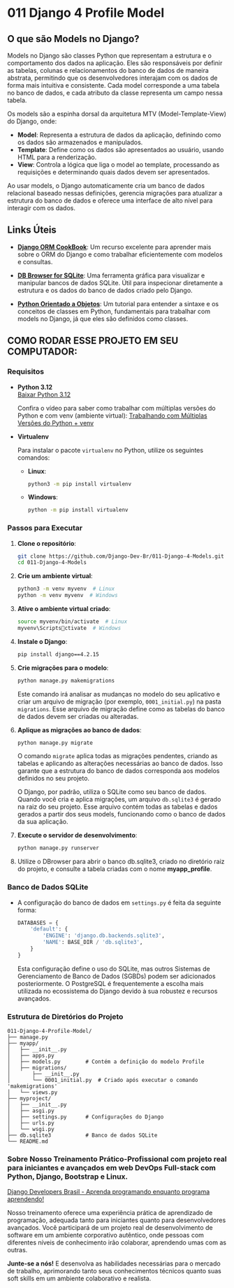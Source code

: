 
# 011 Django 4 Profile Model

## O que são Models no Django?

Models no Django são classes Python que representam a estrutura e o comportamento dos dados na aplicação. Eles são responsáveis por definir as tabelas, colunas e relacionamentos do banco de dados de maneira abstrata, permitindo que os desenvolvedores interajam com os dados de forma mais intuitiva e consistente. Cada model corresponde a uma tabela no banco de dados, e cada atributo da classe representa um campo nessa tabela.

Os models são a espinha dorsal da arquitetura MTV (Model-Template-View) do Django, onde:

- **Model**: Representa a estrutura de dados da aplicação, definindo como os dados são armazenados e manipulados.
- **Template**: Define como os dados são apresentados ao usuário, usando HTML para a renderização.
- **View**: Controla a lógica que liga o model ao template, processando as requisições e determinando quais dados devem ser apresentados.

Ao usar models, o Django automaticamente cria um banco de dados relacional baseado nessas definições, gerencia migrações para atualizar a estrutura do banco de dados e oferece uma interface de alto nível para interagir com os dados.

## Links Úteis

- **[Django ORM CookBook](https://books.agiliq.com/projects/django-orm-cookbook/en/latest/)**: Um recurso excelente para aprender mais sobre o ORM do Django e como trabalhar eficientemente com modelos e consultas.

- **[DB Browser for SQLite](https://sqlitebrowser.org/)**: Uma ferramenta gráfica para visualizar e manipular bancos de dados SQLite. Útil para inspecionar diretamente a estrutura e os dados do banco de dados criado pelo Django.

- **[Python Orientado a Objetos](https://www.w3schools.com/python/python_classes.asp)**: Um tutorial para entender a sintaxe e os conceitos de classes em Python, fundamentais para trabalhar com models no Django, já que eles são definidos como classes.

## COMO RODAR ESSE PROJETO EM SEU COMPUTADOR:

### Requisitos

- **Python 3.12**  
  [Baixar Python 3.12](https://www.python.org/downloads/release/python-3122/)

  Confira o vídeo para saber como trabalhar com múltiplas versões do Python e com venv (ambiente virtual): [Trabalhando com Múltiplas Versões do Python + venv](https://youtu.be/eetDeQrv0Rs?si=rAIDmLCgdeh7ouXa)

- **Virtualenv**

  Para instalar o pacote `virtualenv` no Python, utilize os seguintes comandos:

  - **Linux**:
    ```bash
    python3 -m pip install virtualenv
    ```

  - **Windows**:
    ```bash
    python -m pip install virtualenv
    ```

### Passos para Executar

1. **Clone o repositório**:
    ```bash
    git clone https://github.com/Django-Dev-Br/011-Django-4-Models.git
    cd 011-Django-4-Models
    ```

2. **Crie um ambiente virtual**:
    ```bash
    python3 -m venv myvenv  # Linux
    python -m venv myvenv  # Windows
    ```

3. **Ative o ambiente virtual criado**:
    ```bash
    source myvenv/bin/activate  # Linux
    myvenv\Scriptsctivate  # Windows
    ```

4. **Instale o Django**:
    ```bash
    pip install django==4.2.15
    ```

5. **Crie migrações para o modelo**:
    ```bash
    python manage.py makemigrations
    ```

   Este comando irá analisar as mudanças no modelo do seu aplicativo e criar um arquivo de migração (por exemplo, `0001_initial.py`) na pasta `migrations`. Esse arquivo de migração define como as tabelas do banco de dados devem ser criadas ou alteradas.

6. **Aplique as migrações ao banco de dados**:
    ```bash
    python manage.py migrate
    ```

   O comando `migrate` aplica todas as migrações pendentes, criando as tabelas e aplicando as alterações necessárias ao banco de dados. Isso garante que a estrutura do banco de dados corresponda aos modelos definidos no seu projeto.
   
   O Django, por padrão, utiliza o SQLite como seu banco de dados. Quando você cria e aplica migrações, um arquivo `db.sqlite3` é gerado na raiz do seu projeto. Esse arquivo contém todas as tabelas e dados gerados a partir dos seus models, funcionando como o banco de dados da sua aplicação.

8. **Execute o servidor de desenvolvimento**:
    ```bash
    python manage.py runserver
    ```
9. Utilize o DBrowser para abrir o banco db.sqlite3, criado no diretório raiz do projeto, e consulte a tabela criadas com o nome **myapp_profile**. 

### Banco de Dados SQLite

- A configuração do banco de dados em `settings.py` é feita da seguinte forma:

    ```python
    DATABASES = {
        'default': {
            'ENGINE': 'django.db.backends.sqlite3',
            'NAME': BASE_DIR / 'db.sqlite3',
        }
    }
    ```

   Esta configuração define o uso do SQLite, mas outros Sistemas de Gerenciamento de Banco de Dados (SGBDs) podem ser adicionados posteriormente. O PostgreSQL é frequentemente a escolha mais utilizada no ecossistema do Django devido à sua robustez e recursos avançados.

### Estrutura de Diretórios do Projeto

```
011-Django-4-Profile-Model/
├── manage.py
├── myapp/
│   ├── __init__.py
│   ├── apps.py
│   ├── models.py        # Contém a definição do modelo Profile
│   ├── migrations/
│       ├── __init__.py
│       └── 0001_initial.py  # Criado após executar o comando 'makemigrations'
│   └── views.py
├── myproject/
│   ├── __init__.py
│   ├── asgi.py
│   ├── settings.py      # Configurações do Django
│   ├── urls.py
│   └── wsgi.py
├── db.sqlite3           # Banco de dados SQLite
└── README.md
```

### Sobre Nosso Treinamento Prático-Profissional com projeto real para iniciantes e avançados em web DevOps Full-stack com Python, Django, Bootstrap e Linux.

[Django Developers Brasil - Aprenda programando enquanto programa aprendendo!](https://django.dev.br/)

Nosso treinamento oferece uma experiência prática de aprendizado de programação, adequada tanto para iniciantes quanto para desenvolvedores avançados. Você participará de um projeto real de desenvolvimento de software em um ambiente corporativo autêntico, onde pessoas com diferentes níveis de conhecimento irão colaborar, aprendendo umas com as outras.

**Junte-se a nós!** E desenvolva as habilidades necessárias para o mercado de trabalho, aprimorando tanto seus conhecimentos técnicos quanto suas soft skills em um ambiente colaborativo e realista.


